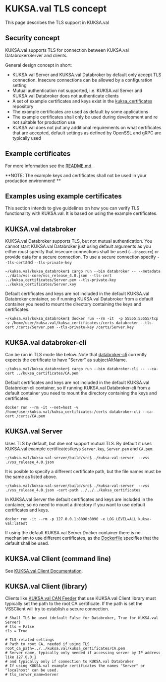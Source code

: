 # KUKSA.val TLS concept

This page describes the TLS support in KUKSA.val

## Security concept

KUKSA.val supports TLS for connection between KUKSA.val Databroker/Server and clients.

General design concept in short:

* KUKSA.val Server and KUKSA.val Databroker by default only accept TLS connection. Insecure connections can be allowed by a configuration setting
* Mutual authentication not supported, i.e. KUKSA.val Server and KUKSA.val Databroker does not authenticate clients
* A set of example certificates and keys exist in the [kuksa_certificates](kuksa_certificates) repository
* The example certificates are used as default by some applications
* The example certificates shall only be used during development and re not suitable for production use
* KUKSA.val does not put any additional requirements on what certificates that are accepted, default settings as defined by OpenSSL and gRPC are typically used

## Example certificates

For more information see the [README.md](kuksa_certificates/README.md).

**NOTE: The example keys and certificates shall not be used in your production environment!  **

## Examples using example certificates

This section intends to give guidelines on how you can verify TLS functionality with KUKSA.val.
It is based on using the example certificates.


## KUKSA.val databroker

KUKSA.val Databroker supports TLS, but not mutual authentication.
You cannot start KUKSA.val Databroker just using default arguments as you either must specify that insecure connections
shall be used (`--insecure`) or provide data for a secure connection.
To use a secure connection specify `--tls-cert`and `--tls-private-key`

```
~/kuksa.val/kuksa_databroker$ cargo run --bin databroker -- --metadata ../data/vss-core/vss_release_4.0.json --tls-cert ../kuksa_certificates/Server.pem --tls-private-key ../kuksa_certificates/Server.key
```

Default certificates and keys are not included in the default KUKSA.val Databroker container,
so if running KUKSA.val Databroker from a default container you need to mount the directory containing the keys and certificates.

```
~/kuksa.val/kuksa_databroker$ docker run --rm -it  -p 55555:55555/tcp -v /home/user/kuksa.val/kuksa_certificates:/certs databroker --tls-cert /certs/Server.pem --tls-private-key /certs/Server.key
```

## KUKSA.val databroker-cli

Can be run in TLS mode like below.
Note that [databroker-cli](kuksa_databroker/databroker-cli/src/main.rs) currently expects the certificate
to have "Server" as subjectAltName.

```
~/kuksa.val/kuksa_databroker$ cargo run --bin databroker-cli -- --ca-cert ../kuksa_certificates/CA.pem
```

Default certificates and keys are not included in the default KUKSA.val Databroker-cli container,
so if running KUKSA.val Databroker-cli from a default container you need to mount the directory containing the keys and certificates.

```
docker run --rm -it --net=host -v /home/user/kuksa.val/kuksa_certificates:/certs databroker-cli --ca-cert /certs/CA.pem
```

## KUKSA.val Server

Uses TLS by default, but doe not support mutual TLS. By default it uses KUKSA.val example certificates/keys `Server.key`, `Server.pem` and `CA.pem`.

```
~/kuksa.val/kuksa-val-server/build/src$ ./kuksa-val-server  --vss ./vss_release_4.0.json
```

It is posible to specify a different certificate path, but the file names must be the same as listed above.

```
~/kuksa.val/kuksa-val-server/build/src$ ./kuksa-val-server  --vss ./vss_release_4.0.json -cert-path ../../../kuksa_certificates
```

In KUKSA.val Server the default certificates and keys are included in the container, so no need to
mount a directory if you want to use default certificates and keys.

```
docker run -it --rm -p 127.0.0.1:8090:8090 -e LOG_LEVEL=ALL kuksa-val:latest
```

If using the default KUKSA.val Server Docker container there is no mechanism to use different certificates,
as the [Dockerfile](../kuksa-val-server/docker/Dockerfile) specifies that the default shall be used.

## KUKSA.val Client (command line)

See [KUKSA.val Client Documentation](../kuksa-client/README.md).

## KUKSA.val Client (library)

Clients like [KUKSA.val CAN Feeder](https://github.com/eclipse/kuksa.val.feeders/tree/main/dbc2val)
that use KUKSA.val Client library must typically set the path to the root CA certificate.
If the path is set the VSSClient will try to establish a secure connection.

```
# Shall TLS be used (default False for Databroker, True for KUKSA.val Server)
# tls = False
tls = True

# TLS-related settings
# Path to root CA, needed if using TLS
root_ca_path=../../kuksa.val/kuksa_certificates/CA.pem
# Server name, typically only needed if accessing server by IP address like 127.0.0.1
# and typically only if connection to KUKSA.val Databroker
# If using KUKSA.val example certificates the names "Server" or "localhost" can be used.
# tls_server_name=Server
```
